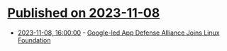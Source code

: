 # [Published on 2023-11-08](index.md)

* [2023-11-08, 16:00:00](https://it.slashdot.org/story/23/11/08/1423203/google-led-app-defense-alliance-joins-linux-foundation?utm_source=rss1.0mainlinkanon&utm_medium=feed) - [Google-led App Defense Alliance Joins Linux Foundation](https://it.slashdot.org/story/23/11/08/1423203/google-led-app-defense-alliance-joins-linux-foundation?utm_source=rss1.0mainlinkanon&utm_medium=feed)
